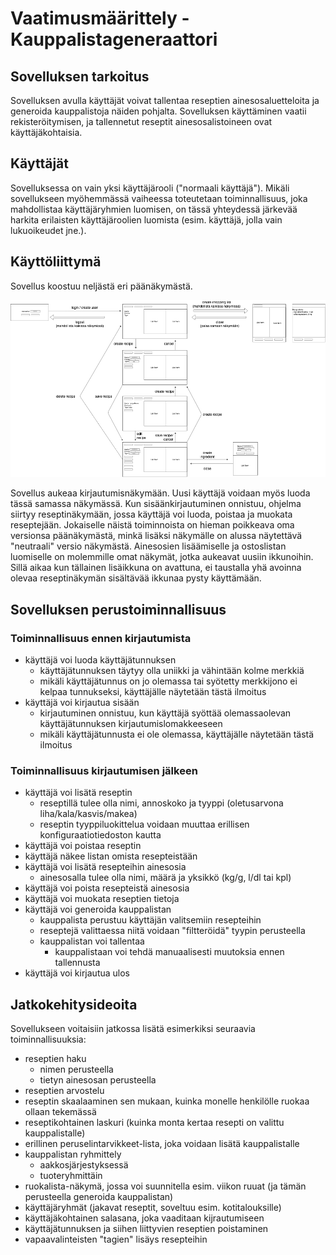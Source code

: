 # Vaatimusmäärittely - Kauppalistageneraattori

## Sovelluksen tarkoitus

Sovelluksen avulla käyttäjät voivat tallentaa reseptien ainesosaluetteloita ja generoida kauppalistoja näiden pohjalta. Sovelluksen käyttäminen vaatii rekisteröitymisen, ja tallennetut reseptit ainesosalistoineen ovat käyttäjäkohtaisia.

## Käyttäjät

Sovelluksessa on vain yksi käyttäjärooli ("normaali käyttäjä"). Mikäli sovellukseen myöhemmässä vaiheessa toteutetaan toiminnallisuus, joka mahdollistaa käyttäjäryhmien luomisen, on tässä yhteydessä järkevää harkita erilaisten käyttäjäroolien luomista (esim. käyttäjä, jolla vain lukuoikeudet jne.).

## Käyttöliittymä

Sovellus koostuu neljästä eri päänäkymästä.

![](kuvat/io.png)

Sovellus aukeaa kirjautumisnäkymään. Uusi käyttäjä voidaan myös luoda tässä samassa näkymässä. Kun sisäänkirjautuminen onnistuu, ohjelma siirtyy reseptinäkymään, jossa käyttäjä voi luoda, poistaa ja muokata reseptejään. Jokaiselle näistä toiminnoista on hieman poikkeava oma versionsa päänäkymästä, minkä lisäksi näkymälle on alussa näytettävä "neutraali" versio näkymästä. Ainesosien lisäämiselle ja ostoslistan luomiselle on molemmille omat näkymät, jotka aukeavat uusiin ikkunoihin. Sillä aikaa kun tällainen lisäikkuna on avattuna, ei taustalla yhä avoinna olevaa reseptinäkymän sisältävää ikkunaa pysty käyttämään.

## Sovelluksen perustoiminnallisuus

### Toiminnallisuus ennen kirjautumista

* käyttäjä voi luoda käyttäjätunnuksen
	* käyttäjätunnuksen täytyy olla uniikki ja vähintään kolme merkkiä
	* mikäli käyttäjätunnus on jo olemassa tai syötetty merkkijono ei kelpaa tunnukseksi, käyttäjälle näytetään tästä ilmoitus
* käyttäjä voi kirjautua sisään
	* kirjautuminen onnistuu, kun käyttäjä syöttää olemassaolevan käyttäjätunnuksen kirjautumislomakkeeseen
	* mikäli käyttäjätunnusta ei ole olemassa, käyttäjälle näytetään tästä ilmoitus

### Toiminnallisuus kirjautumisen jälkeen

* käyttäjä voi lisätä reseptin
	* reseptillä tulee olla nimi, annoskoko ja tyyppi (oletusarvona liha/kala/kasvis/makea)
	* reseptin tyyppiluokittelua voidaan muuttaa erillisen konfiguraatiotiedoston kautta
* käyttäjä voi poistaa reseptin
* käyttäjä näkee listan omista resepteistään
* käyttäjä voi lisätä resepteihin ainesosia
	* ainesosalla tulee olla nimi, määrä ja yksikkö (kg/g, l/dl tai kpl)
* käyttäjä voi poista resepteistä ainesosia
* käyttäjä voi muokata reseptien tietoja
* käyttäjä voi generoida kauppalistan
	* kauppalista perustuu käyttäjän valitsemiin resepteihin
	* reseptejä valittaessa niitä voidaan "filtteröidä" tyypin perusteella
	* kauppalistan voi tallentaa
		* kauppalistaan voi tehdä manuaalisesti muutoksia ennen tallennusta
* käyttäjä voi kirjautua ulos

## Jatkokehitysideoita

Sovellukseen voitaisiin jatkossa lisätä esimerkiksi seuraavia toiminnallisuuksia:

* reseptien haku
	* nimen perusteella
	* tietyn ainesosan perusteella
* reseptien arvostelu
* reseptin skaalaaminen sen mukaan, kuinka monelle henkilölle ruokaa ollaan tekemässä
* reseptikohtainen laskuri (kuinka monta kertaa resepti on valittu kauppalistalle)
* erillinen peruselintarvikkeet-lista, joka voidaan lisätä kauppalistalle
* kauppalistan ryhmittely
	* aakkosjärjestyksessä
	* tuoteryhmittäin
* ruokalista-näkymä, jossa voi suunnitella esim. viikon ruuat (ja tämän perusteella generoida kauppalistan)
* käyttäjäryhmät (jakavat reseptit, soveltuu esim. kotitalouksille)
* käyttäjäkohtainen salasana, joka vaaditaan kijrautumiseen
* käyttäjätunnuksen ja siihen liittyvien reseptien poistaminen
* vapaavalinteisten "tagien" lisäys resepteihin
